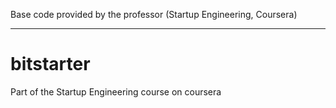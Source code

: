 Base code provided by the professor (Startup Engineering, Coursera)
___________________________________________________________________

bitstarter
==========

Part of the Startup Engineering course on coursera
